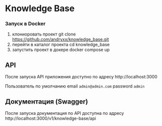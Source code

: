# Knowledge Base

### Запуск в Docker
1. клониоровать проект
  git clone https://github.com/andryxx/knowledge_base.git
2. перейти в каталог проекта 
  cd knowledge_base
3. запустить проект в докере
  docker compose up

## API

После запуска API приложения доступно по адресу http://localhost:3000

Пользователь по умолчанию 
  email `admin@admin.com`
  password `admin`

## Документация (Swagger)

После запуска документация по API доступна по адресу http://localhost:3000/v1/knowledge-base/api
